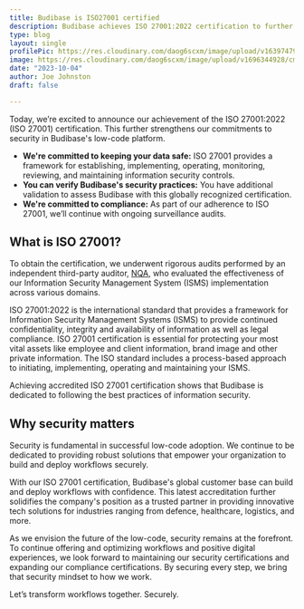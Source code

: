 ```yaml
---
title: Budibase is ISO27001 certified
description: Budibase achieves ISO 27001:2022 certification to further strengthen commitment to security  – Budibase
type: blog
layout: single
profilePic: https://res.cloudinary.com/daog6scxm/image/upload/v1639747995/cms/joe_illustration_gray_bg_e97wdl.jpg
image: https://res.cloudinary.com/daog6scxm/image/upload/v1696344928/cms/updates/iso_p6r5go.png
date: "2023-10-04"
author: Joe Johnston
draft: false

---
```


Today, we’re excited to announce our achievement of the ISO 27001:2022 (ISO 27001) certification. This further strengthens our commitments to security in Budibase's low-code platform.

- **We're committed to keeping your data safe:** ISO 27001 provides a framework for establishing, implementing, operating, monitoring, reviewing, and maintaining information security controls.
- **You can verify Budibase's security practices:** You have additional validation to assess Budibase with this globally recognized certification.
- **We're committed to compliance:** As part of our adherence to ISO 27001, we’ll continue with ongoing surveillance audits.



## What is ISO 27001?

To obtain the certification, we underwent rigorous audits performed by an independent third-party auditor, [NQA](https://www.nqa.com/), who evaluated the effectiveness of our Information Security Management System (ISMS) implementation across various domains. 

ISO 27001:2022 is the international standard that provides a framework for Information Security Management Systems (ISMS) to provide continued confidentiality, integrity and availability of information as well as legal compliance. ISO 27001 certification is essential for protecting your most vital assets like employee and client information, brand image and other private information. The ISO standard includes a process-based approach to initiating, implementing, operating and maintaining your ISMS.

Achieving accredited ISO 27001 certification shows that Budibase is dedicated to following the best practices of information security. 

## Why security matters

Security is fundamental in successful low-code adoption. We continue to be dedicated to providing robust solutions that empower your organization to build and deploy workflows securely. 

With our ISO 27001 certification, Budibase's global customer base can build and deploy workflows with confidence. This latest accreditation further solidifies the company's position as a trusted partner in providing innovative tech solutions for industries ranging from defence, healthcare, logistics, and more.

As we envision the future of the low-code, security remains at the forefront. To continue offering and optimizing workflows and positive digital experiences, we look forward to maintaining our security certifications and expanding our compliance certifications. By securing every step, we bring that security mindset to how we work.

Let’s transform workflows together. Securely.



